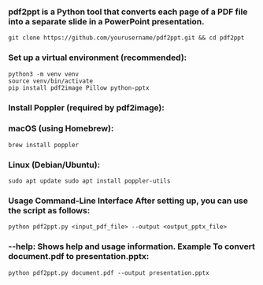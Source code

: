 ### pdf2ppt is a Python tool that converts each page of a PDF file into a separate slide in a PowerPoint presentation.

    git clone https://github.com/yourusername/pdf2ppt.git && cd pdf2ppt 

### Set up a virtual environment (recommended):

    python3 -m venv venv 
    source venv/bin/activate
    pip install pdf2image Pillow python-pptx 
        

### Install Poppler (required by pdf2image):

### macOS (using Homebrew):

    brew install poppler

### Linux (Debian/Ubuntu):

    sudo apt update sudo apt install poppler-utils 

        

### Usage Command-Line Interface After setting up, you can use the script as follows:

    python pdf2ppt.py <input_pdf_file> --output <output_pptx_file>


### --help: Shows help and usage information. Example To convert document.pdf to presentation.pptx:

    python pdf2ppt.py document.pdf --output presentation.pptx
